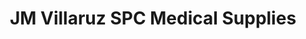---
title: "JM Villaruz SPC Medical Supplies"
url: /san-pablo/jm-villaruz-spc-medical-supplies/
shop: medical supply
---